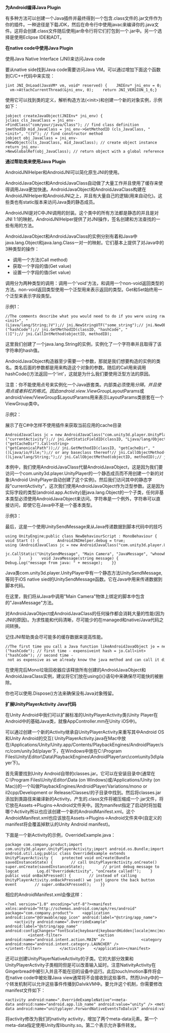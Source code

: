 **为Android编译Java Plugin**

有多种方法可以创建一个Java插件并最终得到一个包含.class文件的.jar文件作为你的插件。一种途径是下载JDK，然后在命令行中使用javac来编译你的.java文件。这将会创建.class文件随后使用jar命令行将它们打包到一个.jar中。另一个选择是使用Eclipse IDE和ADT。

**在native code中使用Java Plugin**

使用Java Native Interface (JNI)来访问Java code

要从native side找到Java code需要访问Java VM。可以通过增加下面这个函数到C/C++代码中来实现：

``` prettyprint
jint JNI_OnLoad(JavaVM* vm, void* reserved) {    JNIEnv* jni_env = 0;    vm->AttachCurrentThread(&jni_env, 0);    return JNI_VERSION_1_6;}
```

使用它可以找到类的定义，解析构造方法(&lt;init&gt;)和创建一个新的对象实例，示例如下：

``` prettyprint
jobject createJavaObject(JNIEnv* jni_env) {    jclass cls_JavaClass = jni_env->FindClass("com/your/java/Class"); // find class definition    jmethodID mid_JavaClass = jni_env->GetMethodID (cls_JavaClass, "<init>", "()V"); // find constructor method    jobject obj_JavaClass = jni_env->NewObject(cls_JavaClass, mid_JavaClass); // create object instance    return jni_env->NewGlobalRef(obj_JavaClass); // return object with a global reference }
```

**通过帮助类来使用Java Plugin**

AndroidJNIHelper和AndroidJNI可以简化原生JNI的使用。

AndroidJavaObject和AndroidJavaClass自动做了大量工作并且使用了缓存来使得调用Java更加快速。AndroidJavaObject和AndroidJavaClass构建在AndroidJNIHelper和AndroidJNI之上，并且有大量自己的逻辑(用来自动化)。这些类也有static版本来访问Java类的静态成员。

AndroidJNI是对C中JNI调用的封装。这个类中的所有方法都是静态的并且是对JNI 1:1的映射。AndroidJNIHelper提供了对JNI操作，签名创建和方法查找的一些有用的方法。

AndroidJavaObject和AndroidJavaClass的实例分别有着和Java中java.lang.Object和java.lang.Class一对一的映射。它们基本上提供了对Java中的3种类型的操作：

-   调用一个方法(Call method)
-   获取一个字段的值(Get value)
-   设置一个字段的值(Set value)

调用分为两种类型的调用：调用一个'void'方法，和调用一个non-void返回类型的方法。non-void返回类型使用一个泛型用来表示返回的类型。Get和Set始终用一个泛型来表示字段类型。

示例1：

``` prettyprint
//The comments describe what you would need to do if you were using raw JNIAndroidJavaObject jo = new AndroidJavaObject("java.lang.String", "some_string");// jni.FindClass("java.lang.String");// jni.GetMethodID(classID, "<init>", "(Ljava/lang/String;)V");// jni.NewStringUTF("some_string");// jni.NewObject(classID, methodID, javaString);int hash = jo.Call<int>("hashCode");// jni.GetMethodID(classID, "hashCode", "()I");// jni.CallIntMethod(objectID, methodID);
```

这里我们创建了一个java.lang.String的实例，实例化了一个字符串并且取得了该字符串的hash值。

AndroidJavaObject构造器至少需要一个参数，那就是我们想要构造的实例的类名。类名后面的参数都是用来构造这个对象的参数。随后的Call用来调用hashCode()方法返回一个'int'，这就是为什么我们要使用泛型方法的原因。

注意：你不能使用点号来实例化一个Java嵌套类。内部类必须使用$分隔，并且使用点或者斜杠的格式。因此android.view.ViewGroup$LayoutParams或 android/view/ViewGroup$LayoutParams用来表示LayoutParams类嵌套在一个ViewGroup类中。

示例2：

展示了在C\#中怎样不使用插件来获取当前应用的cache目录

``` prettyprint
AndroidJavaClass jc = new AndroidJavaClass("com.unity3d.player.UnityPlayer");// jni.FindClass("com.unity3d.player.UnityPlayer");AndroidJavaObject jo = jc.GetStatic<AndroidJavaObject>("currentActivity");// jni.GetStaticFieldID(classID, "Ljava/lang/Object;");// jni.GetStaticObjectField(classID, fieldID);// jni.FindClass("java.lang.Object");Debug.Log(jo.Call<AndroidJavaObject>("getCacheDir").Call<string>("getCanonicalPath"));// jni.GetMethodID(classID, "getCacheDir", "()Ljava/io/File;");// or any baseclass thereof!// jni.CallObjectMethod(objectID, methodID);// jni.FindClass("java.io.File");// jni.GetMethodID(classID, "getCanonicalPath", "()Ljava/lang/String;");// jni.CallObjectMethod(objectID, methodID);// jni.GetStringUTFChars(javaString);
```

本例中，我们使用AndroidJavaClass代替AndroidJavaObject，这是因为我们要访问一个com.unity3d.player.UnityPlayer的一个静态成员而不用创建一个新的对象(Android UnityPlayer自动创建了这个实例)。然后我们访问其中的静态字段"currentActivity"，这次我们使用AndroidJavaObject作为泛型参数。这是因为实际字段的类型(android.app.Activity)是java.lang.Object的一个子类，任何非基本类型必须使用AndroidJavaObject来访问。字符串是一个例外，字符串可以直接访问，即使它在Java中不是一个基本类型。

示例3：

最后，这是一个使用UnitySendMessage来从Java传递数据到脚本代码中的技巧

``` prettyprint
using UnityEngine;public class NewBehaviourScript : MonoBehaviour {    void Start () {        AndroidJNIHelper.debug = true;        using (AndroidJavaClass jc = new AndroidJavaClass("com.unity3d.player.UnityPlayer")) {            jc.CallStatic("UnitySendMessage", "Main Camera", "JavaMessage", "whoowhoo");        }    }    void JavaMessage(string message) {        Debug.Log("message from java: " + message);    }}
```

Java类com.unity3d.player.UnityPlayer中有一个静态方法UnitySendMessage,等同于iOS native sied的UnitySendMessage函数。它在Java中用来传递数据到脚本代码。

在这里，我们将从Java中调用"Main Camera"物体上绑定的脚本中包含的"JavaMessage"方法。

对AndroidJavaObject或AndroidJavaClass的任何操作都会消耗大量的性能(因为JNI的原因)。为求性能和代码清晰，尽可能少的在managed和native/Java代码之间转换。

记住JNI帮助类会尽可能多的缓存数据来提高性能。

``` prettyprint
//The first time you call a Java function likeAndroidJavaObject jo = new AndroidJavaObject("java.lang.String", "some_string"); // somewhat expensiveint hash = jo.Call<int>("hashCode"); // first time - expensiveint hash = jo.Call<int>("hashCode"); // second time - not as expensive as we already know the java method and can call it directly
```

在使用完后Mono垃圾回收器应该释放所有创建的AndroidJavaObject和AndroidJavaClass实例，建议将它们放在using(){}语句中来确保尽可能快的被删除。

你也可以使用.Dispose()方法来确保没有Java对象残留。

**扩展UnityPlayerActivity Java代码**

在Unity Android中我们可以扩展标准的UnityPlayerActivity类(Unity Player在Android中的基础Java类，就像AppController.mm在Unity iOS中)。

可以通过创建一个新的Activity继承自UnityPlayerActivity来重写其中Android OS和Unity Android的交互( UnityPlayerActivity.java在Mac中放在/Applications/Unity/Unity.app/Contents/PlaybackEngines/AndroidPlayer/src/com/unity3d/player下，在Windows中放在C:\\Program Files\\Unity\\Editor\\Data\\PlaybackEngines\\AndroidPlayer\\src\\com\\unity3d\\player下)。

首先需要找到Unity Android自带的classes.jar。它可以在安装目录中(通常在C:\\Program Files\\Unity\\Editor\\Data (on Windows)或/Applications/Unity (on Mac))的一个叫做PlaybackEngines/AndroidPlayer/Variations/mono or il2cpp/Development or Release/Classes/的子目录中找到。然后将classes.jar添加到类路径来编译新的Activity。产生的.class文件将被压缩成一个.jar文件，将它放在Assets-&gt;Plugins-&gt;Android文件夹中。因为manifest指定了启动时将加载哪个Activity所以也应该创建一个新的AndroidManifest.xml。这个AndroidManifest.xml也应该放在Assets-&gt;Plugins-&gt;Android文件夹中(自定义的manifest将会覆盖掉默认的Unity Android manifest)。

下面是一个新Activity的示例，OverrideExample.java：

``` prettyprint
package com.company.product;import com.unity3d.player.UnityPlayerActivity;import android.os.Bundle;import android.util.Log;public class OverrideExample extends UnityPlayerActivity {    protected void onCreate(Bundle savedInstanceState) {        // call UnityPlayerActivity.onCreate() super.onCreate(savedInstanceState);        // print debug message to logcat        Log.d("OverrideActivity", "onCreate called!");    }    public void onBackPressed() {        // instead of calling UnityPlayerActivity.onBackPressed() we just ignore the back button event        // super.onBackPressed();    }}
```

相应的AndroidManifest.xml会像这样：

``` prettyprint
<?xml version="1.0" encoding="utf-8"?><manifest xmlns:android="http://schemas.android.com/apk/res/android" package="com.company.product">    <application android:icon="@drawable/app_icon" android:label="@string/app_name">        <activity android:name=".OverrideExample" android:label="@string/app_name" android:configChanges="fontScale|keyboard|keyboardHidden|locale|mnc|mcc|navigation|orientation|screenLayout|screenSize|smallestScreenSize|uiMode|touchscreen">            <intent-filter>                <action android:name="android.intent.action.MAIN" />                <category android:name="android.intent.category.LAUNCHER" />            </intent-filter>        </activity>    </application></manifest>
```

还可以创建UnityPlayerNativeActivity的子类。它的大部分效果和UnityPlayerActivity子类相同但是可以改善输入延时。注意NativityActivity在Gingerbread中被引入并且不能在旧的设备中运行。此后touch/motion事件将会在native code中被处理Java view通常将不会接收到这些事件。然而Unity中的一个转发机制可以允许这些事件传播到DalvikVM中。要允许这个机制，你需要修改manifest文件如下：

``` prettyprint
<activity android:name=".OverrideExampleNative"><meta-data android:name="android.app.lib_name" android:value="unity" /> <meta-data android:name="unityplayer.ForwardNativeEventsToDalvik" android:value="true" />
```

将activity修改为我们的nativity activity，增加了两个meta-data元素。第一个meta-data指定使用Unity库libunity.so。第二个表示允许事件转发。


